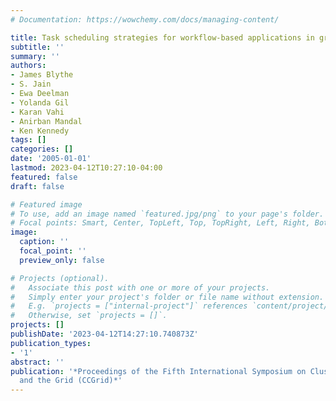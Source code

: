 ```yaml
---
# Documentation: https://wowchemy.com/docs/managing-content/

title: Task scheduling strategies for workflow-based applications in grids
subtitle: ''
summary: ''
authors:
- James Blythe
- S. Jain
- Ewa Deelman
- Yolanda Gil
- Karan Vahi
- Anirban Mandal
- Ken Kennedy
tags: []
categories: []
date: '2005-01-01'
lastmod: 2023-04-12T10:27:10-04:00
featured: false
draft: false

# Featured image
# To use, add an image named `featured.jpg/png` to your page's folder.
# Focal points: Smart, Center, TopLeft, Top, TopRight, Left, Right, BottomLeft, Bottom, BottomRight.
image:
  caption: ''
  focal_point: ''
  preview_only: false

# Projects (optional).
#   Associate this post with one or more of your projects.
#   Simply enter your project's folder or file name without extension.
#   E.g. `projects = ["internal-project"]` references `content/project/deep-learning/index.md`.
#   Otherwise, set `projects = []`.
projects: []
publishDate: '2023-04-12T14:27:10.740873Z'
publication_types:
- '1'
abstract: ''
publication: '*Proceedings of the Fifth International Symposium on Cluster Computing
  and the Grid (CCGrid)*'
---
```

